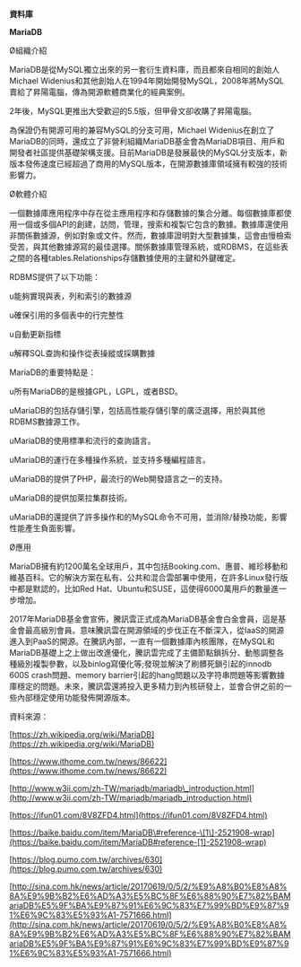 **資料庫**

**MariaDB**

Ø組織介紹

MariaDB是從MySQL獨立出來的另一套衍生資料庫，而且都來自相同的創始人Michael Widenius和其他創始人在1994年開始開發MySQL，2008年將MySQL賣給了昇陽電腦，傳為開源軟體商業化的經典案例。

2年後，MySQL更推出大受歡迎的5.5版，但甲骨文卻收購了昇陽電腦。



為保證仍有開源可用的兼容MySQL的分支可用，Michael Widenius在創立了MariaDB的同時，還成立了非營利組織MariaDB基金會為MariaDB項目、用戶和開發者社區提供基礎架構支援。目前MariaDB是發展最快的MySQL分支版本，新版本發佈速度已經超過了商用的MySQL版本，在開源數據庫領域擁有較強的技術影響力。



Ø軟體介紹

一個數據庫應用程序中存在從主應用程序和存儲數據的集合分離。每個數據庫都使用一個或多個API的創建，訪問，管理，搜索和複製它包含的數據。數據庫還使用非關係數據源，例如對象或文件。然而，數據庫證明對大型數據集，這會由慢檢索受苦，與其他數據源寫的最佳選擇。關係數據庫管理系統，或RDBMS，在這些表之間的各種tables.Relationships存儲數據使用的主鍵和外鍵確定。

RDBMS提供了以下功能：

u能夠實現與表，列和索引的數據源

u確保引用的多個表中的行完整性

u自動更新指標

u解釋SQL查詢和操作從表操縱或採購數據



MariaDB的重要特點是：

u所有MariaDB的是根據GPL，LGPL，或者BSD。

uMariaDB的包括存儲引擎，包括高性能存儲引擎的廣泛選擇，用於與其他RDBMS數據源工作。

uMariaDB的使用標準和流行的查詢語言。

uMariaDB的運行在多種操作系統，並支持多種編程語言。

uMariaDB的提供了PHP，最流行的Web開發語言之一的支持。

uMariaDB的提供加萊拉集群技術。

uMariaDB的還提供了許多操作和的MySQL命令不可用，並消除/替換功能，影響性能產生負面影響。



Ø應用

MariaDB擁有約1200萬名全球用戶，其中包括Booking.com、惠普、維珍移動和維基百科。它的解決方案在私有、公共和混合雲部署中使用，在許多Linux發行版中都是默認的，比如Red Hat、Ubuntu和SUSE，這使得6000萬用戶的數量進一步增加。



2017年MariaDB基金會宣佈，騰訊雲正式成為MariaDB基金會白金會員，這是基金會最高級別會員。意味騰訊雲在開源領域的步伐正在不斷深入，從IaaS的開源進入到PaaS的開源。在騰訊內部，一直有一個數據庫內核團隊，在MySQL和MariaDB基礎上之上做出改進優化，騰訊雲完成了主備節點鎖拆分、動態調整各種級別複製參數，以及binlog寫優化等;發現並解決了刷髒死鎖引起的innodb 600S crash問題、memory barrier引起的hang問題以及字符串問題等影響數據庫穩定的問題。未來，騰訊雲還將投入更多精力到內核研發上，並會合併之前的一些內部穩定使用功能發佈開源版本。



資料來源：

[https://zh.wikipedia.org/wiki/MariaDB](https://zh.wikipedia.org/wiki/MariaDB)

[https://www.ithome.com.tw/news/86622](https://www.ithome.com.tw/news/86622)

[http://www.w3ii.com/zh-TW/mariadb/mariadb\_introduction.html](http://www.w3ii.com/zh-TW/mariadb/mariadb_introduction.html)

[https://ifun01.com/8V8ZFD4.html](https://ifun01.com/8V8ZFD4.html)

[https://baike.baidu.com/item/MariaDB\#reference-\[1\]-2521908-wrap](https://baike.baidu.com/item/MariaDB#reference-[1]-2521908-wrap)

[https://blog.pumo.com.tw/archives/630](https://blog.pumo.com.tw/archives/630)

[http://sina.com.hk/news/article/20170619/0/5/2/%E9%A8%B0%E8%A8%8A%E9%9B%B2%E6%AD%A3%E5%BC%8F%E6%88%90%E7%82%BAMariaDB%E5%9F%BA%E9%87%91%E6%9C%83%E7%99%BD%E9%87%91%E6%9C%83%E5%93%A1-7571666.html](http://sina.com.hk/news/article/20170619/0/5/2/%E9%A8%B0%E8%A8%8A%E9%9B%B2%E6%AD%A3%E5%BC%8F%E6%88%90%E7%82%BAMariaDB%E5%9F%BA%E9%87%91%E6%9C%83%E7%99%BD%E9%87%91%E6%9C%83%E5%93%A1-7571666.html)

